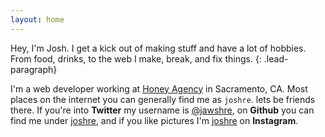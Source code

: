 ```yaml
---
layout: home
---
```


Hey, I'm Josh. I get a kick out of making stuff and have a lot of hobbies. From food, drinks, to the web I make, break, and fix things.
{: .lead-paragraph}


I'm a web developer working at [Honey Agency](http://honeyagency.com/) in Sacramento, CA. Most places on the internet you can generally find me as `joshre`. lets be friends there. If you're into **Twitter** my username is [@jawshre](http://twitter.com/jawshre), on **Github** you can find me under [joshre](http://github.com/joshre), and if you like pictures I'm [joshre](http://instagram.com/joshre) on **Instagram**.



<!-- __Things I've Been Making__  
I post some of the things I make from time-to-time . Pretty much everything's from the kitchen: Drinks, food, tinctures and what-not.
{: .mar-top-desk--2} -->

